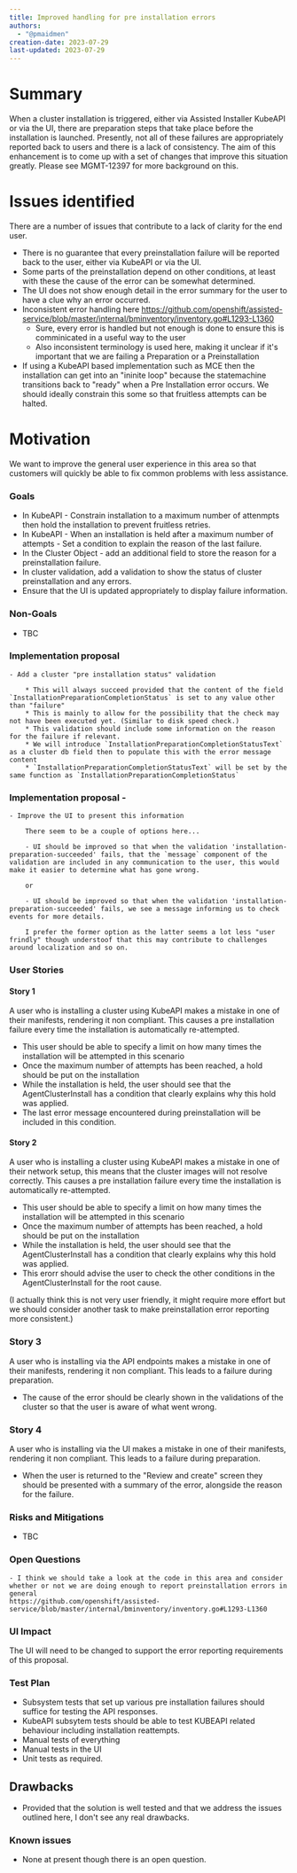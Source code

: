 ```yaml
---
title: Improved handling for pre installation errors
authors:
  - "@pmaidmen"
creation-date: 2023-07-29
last-updated: 2023-07-29
---
```


# Summary

When a cluster installation is triggered, either via Assisted Installer KubeAPI or via the UI, there are preparation steps that take place before the installation is launched. Presently, not all of these failures are appropriately reported back to users and there is a lack of consistency.
The aim of this enhancement is to come up with a set of changes that improve this situation greatly.
Please see MGMT-12397 for more background on this.

# Issues identified

There are a number of issues that contribute to a lack of clarity for the end user.

* There is no guarantee that every preinstallation failure will be reported back to the user, either via KubeAPI or via the UI.
* Some parts of the preinstallation depend on other conditions, at least with these the cause of the error can be somewhat determined.
* The UI does not show enough detail in the error summary for the user to have a clue why an error occurred.
* Inconsistent error handling here https://github.com/openshift/assisted-service/blob/master/internal/bminventory/inventory.go#L1293-L1360
    - Sure, every error is handled but not enough is done to ensure this is comminicated in a useful way to the user
    - Also inconsistent terminology is used here, making it unclear if it's important that we are failing a Preparation or a Preinstallation
* If using a KubeAPI based implementation such as MCE then the installation can get into an "ininite loop" because the statemachine transitions back to "ready" when a Pre Installation error occurs. We should ideally constrain this some so that fruitless attempts can be halted.
    

# Motivation

We want to improve the general user experience in this area so that customers will quickly be able to fix common problems with less assistance.

### Goals

- In KubeAPI - Constrain installation to a maximum number of attenmpts then hold the installation to prevent fruitless retries.
- In KubeAPI - When an installation is held after a maximum number of attempts - Set a condition to explain the reason of the last failure.
- In the Cluster Object - add an additional field to store the reason for a preinstallation failure.
- In cluster validation, add a validation to show the status of cluster preinstallation and any errors.
- Ensure that the UI is updated appropriately to display failure information.

### Non-Goals

- TBC

### Implementation proposal 

    - Add a cluster "pre installation status" validation

        * This will always succeed provided that the content of the field `InstallationPreparationCompletionStatus` is set to any value other than "failure"
        * This is mainly to allow for the possibility that the check may not have been executed yet. (Similar to disk speed check.)
        * This validation should include some information on the reason for the failure if relevant.
        * We will introduce `InstallationPreparationCompletionStatusText` as a cluster db field then to populate this with the error message content 
        * `InstallationPreparationCompletionStatusText` will be set by the same function as `InstallationPreparationCompletionStatus`

### Implementation proposal - 

    - Improve the UI to present this information

        There seem to be a couple of options here...

        - UI should be improved so that when the validation 'installation-preparation-succeeded' fails, that the `message` component of the validation are included in any communication to the user, this would make it easier to determine what has gone wrong.

        or 

        - UI should be improved so that when the validation 'installation-preparation-succeeded' fails, we see a message informing us to check events for more details.
        
        I prefer the former option as the latter seems a lot less "user frindly" though understoof that this may contribute to challenges around localization and so on.

### User Stories

#### Story 1

A user who is installing a cluster using KubeAPI makes a mistake in one of their manifests, rendering it non compliant. This causes a pre installation failure every time the installation is automatically re-attempted. 

* This user should be able to specify a limit on how many times the installation will be attempted in this scenario
* Once the maximum number of attempts has been reached, a hold should be put on the installation
* While the installation is held, the user should see that the AgentClusterInstall has a condition that clearly explains why this hold was applied.
* The last error message encountered during preinstallation will be included in this condition.

#### Story 2

A user who is installing a cluster using KubeAPI makes a mistake in one of their network setup, this means that the cluster images will not resolve correctly. This causes a pre installation failure every time the installation is automatically re-attempted. 

* This user should be able to specify a limit on how many times the installation will be attempted in this scenario
* Once the maximum number of attempts has been reached, a hold should be put on the installation
* While the installation is held, the user should see that the AgentClusterInstall has a condition that clearly explains why this hold was applied.
* This erorr should advise the user to check the other conditions in the AgentClusterInstall for the root cause.

(I actually think this is not very user friendly, it might require more effort but we should consider another task to make preinstallation error reporting more consistent.)

### Story 3

A user who is installing via the API endpoints makes a mistake in one of their manifests, rendering it non compliant. This leads to a failure during preparation.

- The cause of the error should be clearly shown in the validations of the cluster so that the user is aware of what went wrong.

### Story 4

A user who is installing via the UI makes a mistake in one of their manifests, rendering it non compliant. This leads to a failure during preparation.

- When the user is returned to the "Review and create" screen they should be presented with a summary of the error, alongside the reason for the failure.

### Risks and Mitigations

- TBC

### Open Questions

    - I think we should take a look at the code in this area and consider whether or not we are doing enough to report preinstallation errors in general 
    https://github.com/openshift/assisted-service/blob/master/internal/bminventory/inventory.go#L1293-L1360

### UI Impact
The UI will need to be changed to support the error reporting requirements of this proposal.

### Test Plan

* Subsystem tests that set up various pre installation failures should suffice for testing the API responses.
* KubeAPI subsytem tests should be able to test KUBEAPI related behaviour including installation reattempts.
* Manual tests of everything
* Manual tests in the UI
* Unit tests as required.

## Drawbacks

- Provided that the solution is well tested and that we address the issues outlined here, I don't see any real drawbacks.


### Known issues
- None at present though there is an open question.